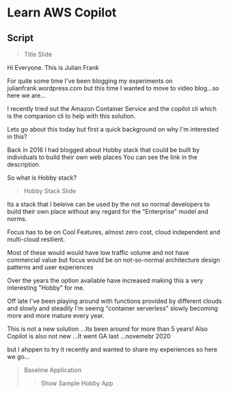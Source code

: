 # Learn AWS Copilot

## Script

> Title Slide

Hi Everyone. This is Julian Frank

For quite some time I've been blogging my experiments on julianfrank.wordpress.com but this time I wanted to move to video blog...so here we are...

I recently tried out the Amazon Container Service and the copilot cli which is the companion cli to help with this solution. 

Lets go about this today but first a quick background on why I'm interested in this?

Back in 2016 I had blogged about Hobby stack that could be built by individuals to build their own web places You can see the link in the description. 

So what is Hobby stack?

> Hobby Stack Slide

Its a stack that I beleive can be used by the not so normal developers to build their own place without any regard for the "Enterprise" model and norms. 

Focus has to be on Cool Features, almost zero cost, cloud independent and multi-cloud resilient. 

Most of these would would have low traffic volume and not have commercial value but focus would be on not-so-normal architecture design patterns and user experiences

Over the years the option available have increased making this a very interesting "Hobby" for me.

Off late I've been playing around with functions provided by different clouds and slowly and steadily I'm seeing "container serverless" slowly becoming more and more mature every year. 

This is not a new solution ...Its been around for more than 5 years! Also Copilot is also not new ...It went GA last ...novemebr 2020

but I ahppen to try it recently and wanted to share my experiences so here we go...

> Baseline Application
>> Show Sample Hobby App

